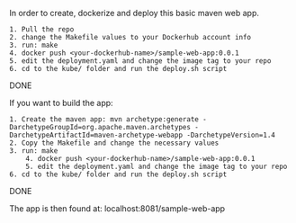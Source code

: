 In order to create, dockerize and deploy this basic maven web app.

	1. Pull the repo
	2. change the Makefile values to your Dockerhub account info 
	3. run: make
	4. docker push <your-dockerhub-name>/sample-web-app:0.0.1
	5. edit the deployment.yaml and change the image tag to your repo
	6. cd to the kube/ folder and run the deploy.sh script

DONE

If you want to build the app:
	
	1. Create the maven app: mvn archetype:generate -DarchetypeGroupId=org.apache.maven.archetypes -DarchetypeArtifactId=maven-archetype-webapp -DarchetypeVersion=1.4
	2. Copy the Makefile and change the necessary values
	3. run: make
        4. docker push <your-dockerhub-name>/sample-web-app:0.0.1
        5. edit the deployment.yaml and change the image tag to your repo
	6. cd to the kube/ folder and run the deploy.sh script

DONE

The app is then found at: localhost:8081/sample-web-app
